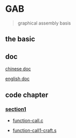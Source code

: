 

# GAB

> graphical assembly basis 

## the basic 




## doc

[chinese doc](README-CN.md)

[english doc](README.md)

## code chapter

### [section1](./section1)


- [function-call.c](./section1/function-call.c) 

- [function-call1-craft.s](./section1/function-call1-craft.s) 
